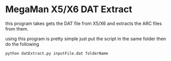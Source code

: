 # MegaMan X5/X6 DAT Extract
this program takes gets the DAT file from X5/X6 and extracts the ARC files from them.

using this program is pretty simple just put the script in the same folder then do the following
```
python datExtract.py inputFile.dat folderName
```